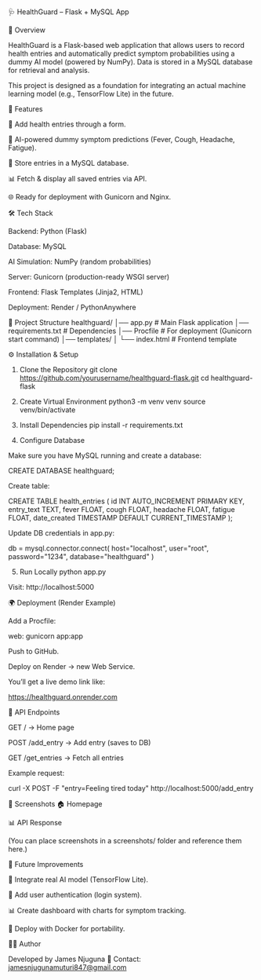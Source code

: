 🩺 HealthGuard – Flask + MySQL App










📌 Overview

HealthGuard is a Flask-based web application that allows users to record health entries and automatically predict symptom probabilities using a dummy AI model (powered by NumPy). Data is stored in a MySQL database for retrieval and analysis.

This project is designed as a foundation for integrating an actual machine learning model (e.g., TensorFlow Lite) in the future.

🚀 Features

📝 Add health entries through a form.

🤖 AI-powered dummy symptom predictions (Fever, Cough, Headache, Fatigue).

💾 Store entries in a MySQL database.

📊 Fetch & display all saved entries via API.

🌐 Ready for deployment with Gunicorn and Nginx.

🛠️ Tech Stack

Backend: Python (Flask)

Database: MySQL

AI Simulation: NumPy (random probabilities)

Server: Gunicorn (production-ready WSGI server)

Frontend: Flask Templates (Jinja2, HTML)

Deployment: Render / PythonAnywhere

📂 Project Structure
healthguard/
│── app.py              # Main Flask application
│── requirements.txt    # Dependencies
│── Procfile            # For deployment (Gunicorn start command)
│── templates/
│   └── index.html      # Frontend template

⚙️ Installation & Setup
1. Clone the Repository
git clone https://github.com/yourusername/healthguard-flask.git
cd healthguard-flask

2. Create Virtual Environment
python3 -m venv venv
source venv/bin/activate

3. Install Dependencies
pip install -r requirements.txt

4. Configure Database

Make sure you have MySQL running and create a database:

CREATE DATABASE healthguard;


Create table:

CREATE TABLE health_entries (
    id INT AUTO_INCREMENT PRIMARY KEY,
    entry_text TEXT,
    fever FLOAT,
    cough FLOAT,
    headache FLOAT,
    fatigue FLOAT,
    date_created TIMESTAMP DEFAULT CURRENT_TIMESTAMP
);


Update DB credentials in app.py:

db = mysql.connector.connect(
    host="localhost",
    user="root",
    password="1234",
    database="healthguard"
)

5. Run Locally
python app.py


Visit: http://localhost:5000

🌍 Deployment (Render Example)

Add a Procfile:

web: gunicorn app:app


Push to GitHub.

Deploy on Render
 → new Web Service.

You’ll get a live demo link like:

https://healthguard.onrender.com

📡 API Endpoints

GET / → Home page

POST /add_entry → Add entry (saves to DB)

GET /get_entries → Fetch all entries

Example request:

curl -X POST -F "entry=Feeling tired today" http://localhost:5000/add_entry

📸 Screenshots
🏠 Homepage

📊 API Response

(You can place screenshots in a screenshots/ folder and reference them here.)

📝 Future Improvements

🔮 Integrate real AI model (TensorFlow Lite).

🔐 Add user authentication (login system).

📊 Create dashboard with charts for symptom tracking.

🐳 Deploy with Docker for portability.

👨‍💻 Author

Developed by James Njuguna
📧 Contact: jamesnjugunamuturi847@gmail.com

